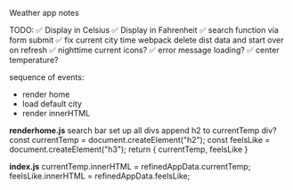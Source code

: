 Weather app notes


TODO:
✅ Display in Celsius
✅ Display in Fahrenheit
✅ search function via form submit
✅ fix current city time
webpack delete dist data and start over on refresh
✅ nighttime current icons?
✅ error message
loading?
✅ center temperature?

sequence of events:

- render home
- load default city
- render innerHTML

**renderhome.js**
search bar
set up all divs
append h2 to currentTemp div?
const currentTemp = document.createElement("h2");
const feelsLike = document.createElement("h3");
return { currentTemp, feelsLike }

**index.js**
currentTemp.innerHTML = refinedAppData.currentTemp;
feelsLike.innerHTML = refinedAppData.feelsLike;